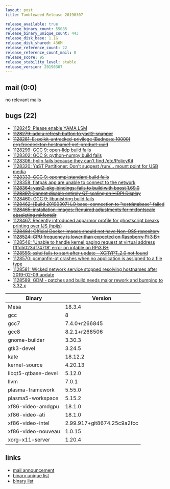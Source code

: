 ```yaml
---
layout: post
title: Tumbleweed Release 20190307

release_available: true
release_binary_count: 55085
release_binary_unique_count: 443
release_disk_base: 1.1G
release_disk_shared: 436M
release_reference_count: 22
release_reference_count_mail: 0
release_score: 95
release_stability_level: stable
release_version: 20190307
---
```


## mail (0:0)

no relevant mails

## bugs (22)

<!--more-->

- [1128245: Please enable YAMA LSM](https://bugzilla.opensuse.org/show_bug.cgi?id=1128245)
- ~~[1128279: add a refresh button to yast2-snapper](https://bugzilla.opensuse.org/show_bug.cgi?id=1128279)~~
- ~~[1128281: E: polkit-untracked-privilege (Badness: 10000) org.freedesktop.hostname1.get-product-uuid](https://bugzilla.opensuse.org/show_bug.cgi?id=1128281)~~
- [1128299: GCC 9: open-lldp build fails](https://bugzilla.opensuse.org/show_bug.cgi?id=1128299)
- [1128302: GCC 9: python-numpy build fails](https://bugzilla.opensuse.org/show_bug.cgi?id=1128302)
- [1128306: hplip fails because they can't find /etc/PolicyKit](https://bugzilla.opensuse.org/show_bug.cgi?id=1128306)
- [1128320: YaST Partitioner: Don't suggest /run/... mount point for USB media](https://bugzilla.opensuse.org/show_bug.cgi?id=1128320)
- ~~[1128333: GCC 9: openmpi:standard build fails](https://bugzilla.opensuse.org/show_bug.cgi?id=1128333)~~
- [1128358: flatpak app are unable to connect to the network](https://bugzilla.opensuse.org/show_bug.cgi?id=1128358)
- ~~[1128364: yast2-pkg-bindings: fails to build with boost 1.69.0](https://bugzilla.opensuse.org/show_bug.cgi?id=1128364)~~
- ~~[1128397: Cannot disable entirely QT scaling on HiDPI Display](https://bugzilla.opensuse.org/show_bug.cgi?id=1128397)~~
- ~~[1128460: GCC 9: libunistring build fails](https://bugzilla.opensuse.org/show_bug.cgi?id=1128460)~~
- ~~[1128462: \[Build 20190307\] LO base: connection to "testdatabase" failed](https://bugzilla.opensuse.org/show_bug.cgi?id=1128462)~~
- ~~[1128465: installation-images: Required adjustments for mkfontscale obsoleting mkfontdir](https://bugzilla.opensuse.org/show_bug.cgi?id=1128465)~~
- [1128467: Recently introduced apparmor profile for ghostscript breaks printing over IJS (hpijs)](https://bugzilla.opensuse.org/show_bug.cgi?id=1128467)
- ~~[1128484: Official Docker images should not have Non-OSS repository](https://bugzilla.opensuse.org/show_bug.cgi?id=1128484)~~
- ~~[1128524: CPU frequency is lower than expected on Raspberry Pi 3 B+](https://bugzilla.opensuse.org/show_bug.cgi?id=1128524)~~
- [1128546: 'Unable to handle kernel paging request at virtual address ffffd5023df74718' error on iptable on RPi3 B+](https://bugzilla.opensuse.org/show_bug.cgi?id=1128546)
- ~~[1128555: sshd fails to start after update - XCRYPT_2.0 not found](https://bugzilla.opensuse.org/show_bug.cgi?id=1128555)~~
- [1128570: pcmanfm-qt crashes when no application is assigned to a file type](https://bugzilla.opensuse.org/show_bug.cgi?id=1128570)
- [1128581: Wicked network service stopped resolving hostnames after 2019-02-09 update](https://bugzilla.opensuse.org/show_bug.cgi?id=1128581)
- [1128589: GDM - patches and build needs major rework and bumping to 3.32.x](https://bugzilla.opensuse.org/show_bug.cgi?id=1128589)

Binary | Version
--- | ---
Mesa | 18.3.4
gcc | 8
gcc7 | 7.4.0+r266845
gcc8 | 8.2.1+r268506
gnome-builder | 3.30.3
gtk3-devel | 3.24.5
kate | 18.12.2
kernel-source | 4.20.13
libqt5-qtbase-devel | 5.12.0
llvm | 7.0.1
plasma-framework | 5.55.0
plasma5-workspace | 5.15.2
xf86-video-amdgpu | 18.1.0
xf86-video-ati | 18.1.0
xf86-video-intel | 2.99.917+git8674.25c9a2fcc
xf86-video-nouveau | 1.0.15
xorg-x11-server | 1.20.4

## links

- [mail announcement](https://lists.opensuse.org/opensuse-factory/2019-03/msg00057.html)
- [binary unique list](http://download.tumbleweed.boombatower.com/20190307/rpm.unique.list)
- [binary list](http://download.tumbleweed.boombatower.com/20190307/rpm.list)
